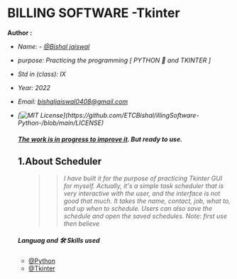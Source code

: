 # BILLING SOFTWARE -Tkinter

<b> Author : </b>
<i>
* Name: - [@Bishal jaiswal](https://github.com/ETCBishal)
* purpose: Practicing the programming [ PYTHON 🐍 and TKINTER ]
* Std in (class): IX
* Year: 2022
* Email: bishaljaiswal0408@gmail.com

* [![MIT License](https://img.shields.io/apm/l/atomic-design-ui.svg?)](https://github.com/ETCBishal/illingSoftware-Python-/blob/main/LICENSE)
</i>

<ul>

##### <b><i><u>The work is in progress to improve it</i></b></u>. But ready to use.

</ul>

<ul>

## <h2><b>1.About Scheduler</b>
<ul>
<i>

>> I have built it for the purpose of practicing Tkinter GUI for myself. Actually, it's a simple task scheduler that is very interactive with the user, and the interface is not good that much. It takes the name, contact, job, what to, and up when to schedule. Users can also save the schedule and open the saved schedules.
Note: first use then believe
</ul>
</i>

##### Languag and 🛠 Skills used
- [@Python](https://www.youtube.com/watch?v=aqvDTCpNRek&list=PLu0W_9lII9agICnT8t4iYVSZ3eykIAOME)
- [@Tkinter](https://www.youtube.com/watch?v=-Q4lm8eYulw&list=PLu0W_9lII9ajLcqRcj4PoEihkukF_OTzA)
